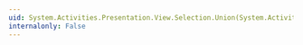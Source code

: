 ```yaml
---
uid: System.Activities.Presentation.View.Selection.Union(System.Activities.Presentation.EditingContext,System.Activities.Presentation.Model.ModelItem)
internalonly: False
---
```

